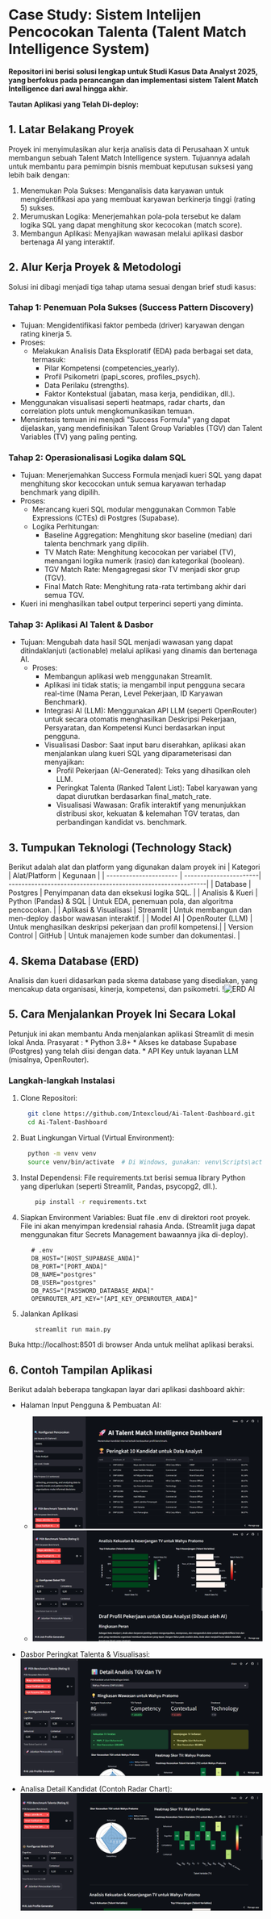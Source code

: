 # Case Study: Sistem Intelijen Pencocokan Talenta (Talent Match Intelligence System) 
**Repositori ini berisi solusi lengkap untuk Studi Kasus Data Analyst 2025, yang berfokus pada perancangan dan implementasi sistem Talent Match Intelligence dari awal hingga akhir.**

**Tautan Aplikasi yang Telah Di-deploy:** 

## 1. Latar Belakang Proyek
Proyek ini menyimulasikan alur kerja analisis data di Perusahaan X untuk membangun sebuah Talent Match Intelligence system. Tujuannya adalah untuk membantu para pemimpin bisnis membuat keputusan suksesi yang lebih baik dengan:
1.	Menemukan Pola Sukses: Menganalisis data karyawan untuk mengidentifikasi apa yang membuat karyawan berkinerja tinggi (rating 5) sukses.
2.	Merumuskan Logika: Menerjemahkan pola-pola tersebut ke dalam logika SQL yang dapat menghitung skor kecocokan (match score).
3.	Membangun Aplikasi: Menyajikan wawasan melalui aplikasi dasbor bertenaga AI yang interaktif.

## 2. Alur Kerja Proyek & Metodologi
Solusi ini dibagi menjadi tiga tahap utama sesuai dengan brief studi kasus:

### Tahap 1: Penemuan Pola Sukses (Success Pattern Discovery)

 * Tujuan: Mengidentifikasi faktor pembeda (driver) karyawan dengan rating kinerja 5.
 *  Proses:
    * Melakukan Analisis Data Eksploratif (EDA) pada berbagai set data, termasuk:
        * Pilar Kompetensi (competencies_yearly).
        * Profil Psikometri (papi_scores, profiles_psych).
        * Data Perilaku (strengths).
        * Faktor Kontekstual (jabatan, masa kerja, pendidikan, dll.).
* Menggunakan visualisasi seperti heatmaps, radar charts, dan correlation plots untuk mengkomunikasikan temuan.
* Mensintesis temuan ini menjadi "Success Formula" yang dapat dijelaskan, yang mendefinisikan Talent Group Variables (TGV) dan Talent Variables (TV) yang paling penting.

### Tahap 2: Operasionalisasi Logika dalam SQL
 * Tujuan: Menerjemahkan Success Formula menjadi kueri SQL yang dapat menghitung skor kecocokan untuk semua karyawan terhadap benchmark yang dipilih.
 *  Proses:
    * Merancang kueri SQL modular menggunakan Common Table Expressions (CTEs) di Postgres (Supabase).
    * Logika Perhitungan:
        * Baseline Aggregation: Menghitung skor baseline (median) dari talenta benchmark yang dipilih.
        * TV Match Rate: Menghitung kecocokan per variabel (TV), menangani logika numerik (rasio) dan kategorikal (boolean).
        * TGV Match Rate: Mengagregasi skor TV menjadi skor grup (TGV).
        * Final Match Rate: Menghitung rata-rata tertimbang akhir dari semua TGV.
* Kueri ini menghasilkan tabel output terperinci seperti yang diminta.

### Tahap 3: Aplikasi AI Talent & Dasbor
* Tujuan: Mengubah data hasil SQL menjadi wawasan yang dapat ditindaklanjuti (actionable) melalui aplikasi yang dinamis dan bertenaga AI.
    * Proses:
      * Membangun aplikasi web menggunakan Streamlit.
      * Aplikasi ini tidak statis; ia mengambil input pengguna secara real-time (Nama Peran, Level Pekerjaan, ID Karyawan Benchmark).
      * Integrasi AI (LLM): Menggunakan API LLM (seperti OpenRouter) untuk secara otomatis menghasilkan Deskripsi Pekerjaan, Persyaratan, dan Kompetensi Kunci berdasarkan input pengguna.
      * Visualisasi Dasbor: Saat input baru diserahkan, aplikasi akan menjalankan ulang kueri SQL yang diparameterisasi  dan menyajikan:
        * Profil Pekerjaan (AI-Generated): Teks yang dihasilkan oleh LLM.
        * Peringkat Talenta (Ranked Talent List): Tabel karyawan yang dapat diurutkan berdasarkan final_match_rate.
        * Visualisasi Wawasan: Grafik interaktif yang menunjukkan distribusi skor, kekuatan & kelemahan TGV teratas, dan perbandingan kandidat vs. benchmark.

## 3. Tumpukan Teknologi (Technology Stack)
Berikut adalah alat dan platform yang digunakan dalam proyek ini
| Kategori               | Alat/Platform          | Kegunaan                                                     |
| ---------------------- | -----------------------| -------------------------------------------------------------|
| Database               | Postgres               | Penyimpanan data dan eksekusi logika SQL.                    |
| Analisis & Kueri       | Python (Pandas) & SQL  | Untuk EDA, penemuan pola, dan algoritma pencocokan.          |
| Aplikasi & Visualisasi | Streamlit              | Untuk membangun dan men-deploy dasbor wawasan interaktif.    |
| Model AI               | OpenRouter (LLM)       | Untuk menghasilkan deskripsi pekerjaan dan profil kompetensi.|
| Version Control        | GitHub                 | Untuk manajemen kode sumber dan dokumentasi.                 | 


## 4. Skema Database (ERD)
Analisis dan kueri didasarkan pada skema database yang disediakan, yang mencakup data organisasi, kinerja, kompetensi, dan psikometri.
!<img width="1231" height="845" alt="ERD AI" src="https://github.com/user-attachments/assets/0dbd11ac-fedb-4a7b-b771-20ec2a04e4ae" />


## 5. Cara Menjalankan Proyek Ini Secara Lokal
  Petunjuk ini akan membantu Anda menjalankan aplikasi Streamlit di mesin lokal Anda.
  Prasyarat :
    * Python 3.8+
    * Akses ke database Supabase (Postgres) yang telah diisi dengan data.
    * API Key untuk layanan LLM (misalnya, OpenRouter).

  ###  Langkah-langkah Instalasi
  1. Clone Repositori:
      ```bash
        git clone https://github.com/Intexcloud/Ai-Talent-Dashboard.git
        cd Ai-Talent-Dashboard
      ```
  2. Buat Lingkungan Virtual (Virtual Environment):
      ```bash
        python -m venv venv
        source venv/bin/activate  # Di Windows, gunakan: venv\Scripts\activate
      ```
  3. Instal Dependensi: File requirements.txt berisi semua library Python yang diperlukan (seperti Streamlit, Pandas, psycopg2, dll.).
      ```bash
          pip install -r requirements.txt
      ```
  4. Siapkan Environment Variables: Buat file .env di direktori root proyek.
     File ini akan menyimpan kredensial rahasia Anda. (Streamlit juga dapat menggunakan fitur Secrets Management bawaannya jika di-deploy).
       ```Ini.TOML
          # .env
          DB_HOST="[HOST_SUPABASE_ANDA]"
          DB_PORT="[PORT_ANDA]"
          DB_NAME="postgres"
          DB_USER="postgres"
          DB_PASS="[PASSWORD_DATABASE_ANDA]"
          OPENROUTER_API_KEY="[API_KEY_OPENROUTER_ANDA]"
       ```
  5. Jalankan Aplikasi
      ```bash
          streamlit run main.py
      ```
Buka http://localhost:8501 di browser Anda untuk melihat aplikasi beraksi.


## 6. Contoh Tampilan Aplikasi

Berikut adalah beberapa tangkapan layar dari aplikasi dashboard akhir:
  * Halaman Input Pengguna & Pembuatan AI:
    * ![Halaman Input](Screenshots/Dashboard1.png)
    * ![AI](Screenshots/Dashboard4.png)

  * Dasbor Peringkat Talenta & Visualisasi:
    ![Visualisasi](Screenshots/Dashboard2.png)

  * Analisa Detail Kandidat (Contoh Radar Chart):
    ![Detail Kandidat](Screenshots/Dashboard3.png)

